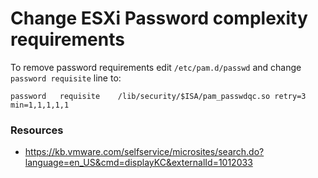 # Change ESXi Password complexity requirements

To remove password requirements edit `/etc/pam.d/passwd` and change `password requisite` line to:

```
password   requisite    /lib/security/$ISA/pam_passwdqc.so retry=3 min=1,1,1,1,1
```

### Resources

* https://kb.vmware.com/selfservice/microsites/search.do?language=en_US&cmd=displayKC&externalId=1012033
